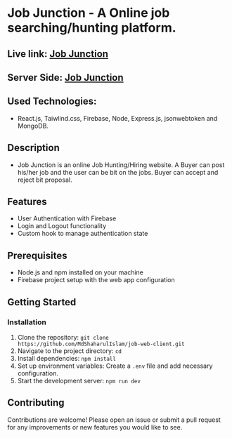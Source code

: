 # Job Junction - A Online job searching/hunting platform.

## Live link: [Job Junction](https://jobjunction-e3f0d.firebaseapp.com/)
## Server Side: [Job Junction](https://github.com/MdShaharulIslam/job-web-server)


## Used Technologies:
 - React.js, Taiwlind.css, Firebase, Node, Express.js, jsonwebtoken and MongoDB.

## Description 
- Job Junction is an online Job Hunting/Hiring website. A Buyer can post his/her job and the user can be bit on the jobs. Buyer can accept and reject bit proposal. 

## Features

- User Authentication with Firebase
- Login and Logout functionality
- Custom hook to manage authentication state

## Prerequisites

- Node.js and npm installed on your machine
- Firebase project setup with the web app configuration

## Getting Started

### Installation

1. Clone the repository: `git clone https://github.com/MdShaharulIslam/job-web-client.git`
2. Navigate to the project directory: `cd `
3. Install dependencies: `npm install`
4. Set up environment variables: Create a `.env` file and add necessary configuration.
5. Start the development server: `npm run dev`

## Contributing

Contributions are welcome! Please open an issue or submit a pull request for any improvements or new features you would like to see.
